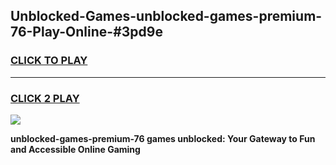 
## Unblocked-Games-unblocked-games-premium-76-Play-Online-#3pd9e
<h3>
<a href="https://premium.freeplayer.one?title=unblocked-games-premium-76&ref=24F">CLICK TO PLAY</a></h3>
<hr>

<h3>
<a href="https://premium.freeplayer.one?title=unblocked-games-premium-76&ref=24F">CLICK 2 PLAY</a>
  
</h3>

<a href="https://premium.freeplayer.one?title=unblocked-games-premium-76&ref=24F/"><img src="https://clearcache.store/games.png"></a>


**unblocked-games-premium-76 games unblocked: Your Gateway to Fun and Accessible Online Gaming**
